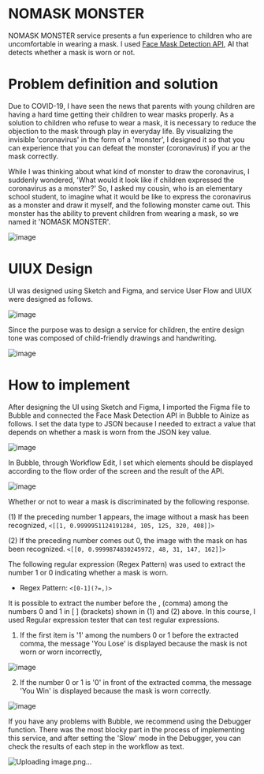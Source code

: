# NOMASK MONSTER
NOMASK MONSTER service presents a fun experience to children who are uncomfortable in wearing a mask.
I used [Face Mask Detection API](https://ainize.ai/woomurf/FaceMaskDetection?branch=master), AI that detects whether a mask is worn or not.

# Problem definition and solution
Due to COVID-19, I have seen the news that parents with young children are having a hard time getting their children to wear masks properly. As a solution to children who refuse to wear a mask, it is necessary to reduce the objection to the mask through play in everyday life.
By visualizing the invisible 'coronavirus' in the form of a 'monster', I designed it so that you can experience that you can defeat the monster (coronavirus) if you ar the mask correctly.

While I was thinking about what kind of monster to draw the coronavirus, I suddenly wondered, 'What would it look like if children expressed the coronavirus as a monster?' So, I asked my cousin, who is an elementary school student, to imagine what it would be like to express the coronavirus as a monster and draw it myself, and the following monster came out. This monster has the ability to prevent children from wearing a mask, so we named it 'NOMASK MONSTER'.

![image](https://user-images.githubusercontent.com/89971178/131846382-e50a18c9-ad39-4f73-b741-b642050c41bd.png)


# UIUX Design
UI was designed using Sketch and Figma, and service User Flow and UIUX were designed as follows. 

![image](https://user-images.githubusercontent.com/89971178/131847335-6b4c32b4-67a8-4ebd-82cc-c935cc2ac648.png)

Since the purpose was to design a service for children, the entire design tone was composed of child-friendly drawings and handwriting.

![image](https://user-images.githubusercontent.com/89971178/131847355-ce9fdcc4-a34e-4755-877e-bcf493bc5d68.png)


# How to implement
After designing the UI using Sketch and Figma, I imported the Figma file to Bubble and connected the Face Mask Detection API in Bubble to Ainize as follows. I set the data type to JSON because I needed to extract a value that depends on whether a mask is worn from the JSON key value.

![image](https://user-images.githubusercontent.com/89971178/131847430-147a8a15-d0ea-48ac-b575-3fbd6a364522.png)

In Bubble, through Workflow Edit, I set which elements should be displayed according to the flow order of the screen and the result of the API.

![image](https://user-images.githubusercontent.com/89971178/131847514-cf4b6450-eb17-4606-b2f4-c543523a5570.png)

Whether or not to wear a mask is discriminated by the following response.

(1) If the preceding number 1 appears, the image without a mask has been recognized,
`<[[1, 0.9999951124191284, 105, 125, 320, 408]]>` 

(2) If the preceding number comes out 0, the image with the mask on has been recognized.
`<[[0, 0.9999874830245972, 48, 31, 147, 162]]>`

The following regular expression (Regex Pattern) was used to extract the number 1 or 0 indicating whether a mask is worn.
- Regex Pattern: `<[0-1](?=,)>`

It is possible to extract the number before the , (comma) among the numbers 0 and 1 in [ ] (brackets) shown in (1) and (2) above. In this course, I used Regular expression tester that can test regular expressions.

1) If the first item is '1' among the numbers 0 or 1 before the extracted comma, the message 'You Lose' is displayed because the mask is not worn or worn incorrectly,

![image](https://user-images.githubusercontent.com/89971178/131848188-a9a3f671-fdec-4a7a-bd6c-6c74bf116883.png)

2) If the number 0 or 1 is '0' in front of the extracted comma, the message 'You Win' is displayed because the mask is worn correctly.

![image](https://user-images.githubusercontent.com/89971178/131848225-a4ac62c6-fd88-46b2-9979-8faa3a394a2b.png)

If you have any problems with Bubble, we recommend using the Debugger function. There was the most blocky part in the process of implementing this service, and after setting the 'Slow' mode in the Debugger, you can check the results of each step in the workflow as text.

![Uploading image.png…]()


